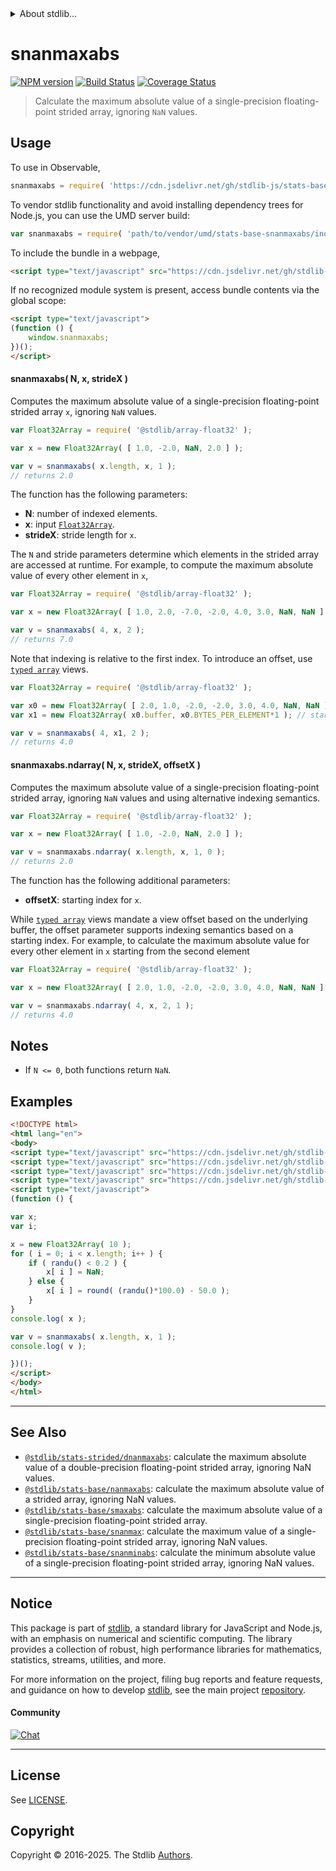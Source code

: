 <!--

@license Apache-2.0

Copyright (c) 2020 The Stdlib Authors.

Licensed under the Apache License, Version 2.0 (the "License");
you may not use this file except in compliance with the License.
You may obtain a copy of the License at

   http://www.apache.org/licenses/LICENSE-2.0

Unless required by applicable law or agreed to in writing, software
distributed under the License is distributed on an "AS IS" BASIS,
WITHOUT WARRANTIES OR CONDITIONS OF ANY KIND, either express or implied.
See the License for the specific language governing permissions and
limitations under the License.

-->


<details>
  <summary>
    About stdlib...
  </summary>
  <p>We believe in a future in which the web is a preferred environment for numerical computation. To help realize this future, we've built stdlib. stdlib is a standard library, with an emphasis on numerical and scientific computation, written in JavaScript (and C) for execution in browsers and in Node.js.</p>
  <p>The library is fully decomposable, being architected in such a way that you can swap out and mix and match APIs and functionality to cater to your exact preferences and use cases.</p>
  <p>When you use stdlib, you can be absolutely certain that you are using the most thorough, rigorous, well-written, studied, documented, tested, measured, and high-quality code out there.</p>
  <p>To join us in bringing numerical computing to the web, get started by checking us out on <a href="https://github.com/stdlib-js/stdlib">GitHub</a>, and please consider <a href="https://opencollective.com/stdlib">financially supporting stdlib</a>. We greatly appreciate your continued support!</p>
</details>

# snanmaxabs

[![NPM version][npm-image]][npm-url] [![Build Status][test-image]][test-url] [![Coverage Status][coverage-image]][coverage-url] <!-- [![dependencies][dependencies-image]][dependencies-url] -->

> Calculate the maximum absolute value of a single-precision floating-point strided array, ignoring `NaN` values.

<section class="intro">

</section>

<!-- /.intro -->



<section class="usage">

## Usage

To use in Observable,

```javascript
snanmaxabs = require( 'https://cdn.jsdelivr.net/gh/stdlib-js/stats-base-snanmaxabs@umd/browser.js' )
```

To vendor stdlib functionality and avoid installing dependency trees for Node.js, you can use the UMD server build:

```javascript
var snanmaxabs = require( 'path/to/vendor/umd/stats-base-snanmaxabs/index.js' )
```

To include the bundle in a webpage,

```html
<script type="text/javascript" src="https://cdn.jsdelivr.net/gh/stdlib-js/stats-base-snanmaxabs@umd/browser.js"></script>
```

If no recognized module system is present, access bundle contents via the global scope:

```html
<script type="text/javascript">
(function () {
    window.snanmaxabs;
})();
</script>
```

#### snanmaxabs( N, x, strideX )

Computes the maximum absolute value of a single-precision floating-point strided array `x`, ignoring `NaN` values.

```javascript
var Float32Array = require( '@stdlib/array-float32' );

var x = new Float32Array( [ 1.0, -2.0, NaN, 2.0 ] );

var v = snanmaxabs( x.length, x, 1 );
// returns 2.0
```

The function has the following parameters:

-   **N**: number of indexed elements.
-   **x**: input [`Float32Array`][@stdlib/array/float32].
-   **strideX**: stride length for `x`.

The `N` and stride parameters determine which elements in the strided array are accessed at runtime. For example, to compute the maximum absolute value of every other element in `x`,

```javascript
var Float32Array = require( '@stdlib/array-float32' );

var x = new Float32Array( [ 1.0, 2.0, -7.0, -2.0, 4.0, 3.0, NaN, NaN ] );

var v = snanmaxabs( 4, x, 2 );
// returns 7.0
```

Note that indexing is relative to the first index. To introduce an offset, use [`typed array`][mdn-typed-array] views.

<!-- eslint-disable stdlib/capitalized-comments -->

```javascript
var Float32Array = require( '@stdlib/array-float32' );

var x0 = new Float32Array( [ 2.0, 1.0, -2.0, -2.0, 3.0, 4.0, NaN, NaN ] );
var x1 = new Float32Array( x0.buffer, x0.BYTES_PER_ELEMENT*1 ); // start at 2nd element

var v = snanmaxabs( 4, x1, 2 );
// returns 4.0
```

#### snanmaxabs.ndarray( N, x, strideX, offsetX )

Computes the maximum absolute value of a single-precision floating-point strided array, ignoring `NaN` values and using alternative indexing semantics.

```javascript
var Float32Array = require( '@stdlib/array-float32' );

var x = new Float32Array( [ 1.0, -2.0, NaN, 2.0 ] );

var v = snanmaxabs.ndarray( x.length, x, 1, 0 );
// returns 2.0
```

The function has the following additional parameters:

-   **offsetX**: starting index for `x`.

While [`typed array`][mdn-typed-array] views mandate a view offset based on the underlying buffer, the offset parameter supports indexing semantics based on a starting index. For example, to calculate the maximum absolute value for every other element in `x` starting from the second element

```javascript
var Float32Array = require( '@stdlib/array-float32' );

var x = new Float32Array( [ 2.0, 1.0, -2.0, -2.0, 3.0, 4.0, NaN, NaN ] );

var v = snanmaxabs.ndarray( 4, x, 2, 1 );
// returns 4.0
```

</section>

<!-- /.usage -->

<section class="notes">

## Notes

-   If `N <= 0`, both functions return `NaN`.

</section>

<!-- /.notes -->

<section class="examples">

## Examples

<!-- eslint no-undef: "error" -->

```html
<!DOCTYPE html>
<html lang="en">
<body>
<script type="text/javascript" src="https://cdn.jsdelivr.net/gh/stdlib-js/random-base-randu@umd/browser.js"></script>
<script type="text/javascript" src="https://cdn.jsdelivr.net/gh/stdlib-js/math-base-special-round@umd/browser.js"></script>
<script type="text/javascript" src="https://cdn.jsdelivr.net/gh/stdlib-js/array-float32@umd/browser.js"></script>
<script type="text/javascript" src="https://cdn.jsdelivr.net/gh/stdlib-js/stats-base-snanmaxabs@umd/browser.js"></script>
<script type="text/javascript">
(function () {

var x;
var i;

x = new Float32Array( 10 );
for ( i = 0; i < x.length; i++ ) {
    if ( randu() < 0.2 ) {
        x[ i ] = NaN;
    } else {
        x[ i ] = round( (randu()*100.0) - 50.0 );
    }
}
console.log( x );

var v = snanmaxabs( x.length, x, 1 );
console.log( v );

})();
</script>
</body>
</html>
```

</section>

<!-- /.examples -->

<!-- C interface documentation. -->



<!-- Section for related `stdlib` packages. Do not manually edit this section, as it is automatically populated. -->

<section class="related">

* * *

## See Also

-   <span class="package-name">[`@stdlib/stats-strided/dnanmaxabs`][@stdlib/stats/strided/dnanmaxabs]</span><span class="delimiter">: </span><span class="description">calculate the maximum absolute value of a double-precision floating-point strided array, ignoring NaN values.</span>
-   <span class="package-name">[`@stdlib/stats-base/nanmaxabs`][@stdlib/stats/base/nanmaxabs]</span><span class="delimiter">: </span><span class="description">calculate the maximum absolute value of a strided array, ignoring NaN values.</span>
-   <span class="package-name">[`@stdlib/stats-base/smaxabs`][@stdlib/stats/base/smaxabs]</span><span class="delimiter">: </span><span class="description">calculate the maximum absolute value of a single-precision floating-point strided array.</span>
-   <span class="package-name">[`@stdlib/stats-base/snanmax`][@stdlib/stats/base/snanmax]</span><span class="delimiter">: </span><span class="description">calculate the maximum value of a single-precision floating-point strided array, ignoring NaN values.</span>
-   <span class="package-name">[`@stdlib/stats-base/snanminabs`][@stdlib/stats/base/snanminabs]</span><span class="delimiter">: </span><span class="description">calculate the minimum absolute value of a single-precision floating-point strided array, ignoring NaN values.</span>

</section>

<!-- /.related -->

<!-- Section for all links. Make sure to keep an empty line after the `section` element and another before the `/section` close. -->


<section class="main-repo" >

* * *

## Notice

This package is part of [stdlib][stdlib], a standard library for JavaScript and Node.js, with an emphasis on numerical and scientific computing. The library provides a collection of robust, high performance libraries for mathematics, statistics, streams, utilities, and more.

For more information on the project, filing bug reports and feature requests, and guidance on how to develop [stdlib][stdlib], see the main project [repository][stdlib].

#### Community

[![Chat][chat-image]][chat-url]

---

## License

See [LICENSE][stdlib-license].


## Copyright

Copyright &copy; 2016-2025. The Stdlib [Authors][stdlib-authors].

</section>

<!-- /.stdlib -->

<!-- Section for all links. Make sure to keep an empty line after the `section` element and another before the `/section` close. -->

<section class="links">

[npm-image]: http://img.shields.io/npm/v/@stdlib/stats-base-snanmaxabs.svg
[npm-url]: https://npmjs.org/package/@stdlib/stats-base-snanmaxabs

[test-image]: https://github.com/stdlib-js/stats-base-snanmaxabs/actions/workflows/test.yml/badge.svg?branch=main
[test-url]: https://github.com/stdlib-js/stats-base-snanmaxabs/actions/workflows/test.yml?query=branch:main

[coverage-image]: https://img.shields.io/codecov/c/github/stdlib-js/stats-base-snanmaxabs/main.svg
[coverage-url]: https://codecov.io/github/stdlib-js/stats-base-snanmaxabs?branch=main

<!--

[dependencies-image]: https://img.shields.io/david/stdlib-js/stats-base-snanmaxabs.svg
[dependencies-url]: https://david-dm.org/stdlib-js/stats-base-snanmaxabs/main

-->

[chat-image]: https://img.shields.io/gitter/room/stdlib-js/stdlib.svg
[chat-url]: https://app.gitter.im/#/room/#stdlib-js_stdlib:gitter.im

[stdlib]: https://github.com/stdlib-js/stdlib

[stdlib-authors]: https://github.com/stdlib-js/stdlib/graphs/contributors

[umd]: https://github.com/umdjs/umd
[es-module]: https://developer.mozilla.org/en-US/docs/Web/JavaScript/Guide/Modules

[deno-url]: https://github.com/stdlib-js/stats-base-snanmaxabs/tree/deno
[deno-readme]: https://github.com/stdlib-js/stats-base-snanmaxabs/blob/deno/README.md
[umd-url]: https://github.com/stdlib-js/stats-base-snanmaxabs/tree/umd
[umd-readme]: https://github.com/stdlib-js/stats-base-snanmaxabs/blob/umd/README.md
[esm-url]: https://github.com/stdlib-js/stats-base-snanmaxabs/tree/esm
[esm-readme]: https://github.com/stdlib-js/stats-base-snanmaxabs/blob/esm/README.md
[branches-url]: https://github.com/stdlib-js/stats-base-snanmaxabs/blob/main/branches.md

[stdlib-license]: https://raw.githubusercontent.com/stdlib-js/stats-base-snanmaxabs/main/LICENSE

[@stdlib/array/float32]: https://github.com/stdlib-js/array-float32/tree/umd

[mdn-typed-array]: https://developer.mozilla.org/en-US/docs/Web/JavaScript/Reference/Global_Objects/TypedArray

<!-- <related-links> -->

[@stdlib/stats/strided/dnanmaxabs]: https://github.com/stdlib-js/stats-strided-dnanmaxabs/tree/umd

[@stdlib/stats/base/nanmaxabs]: https://github.com/stdlib-js/stats-base-nanmaxabs/tree/umd

[@stdlib/stats/base/smaxabs]: https://github.com/stdlib-js/stats-base-smaxabs/tree/umd

[@stdlib/stats/base/snanmax]: https://github.com/stdlib-js/stats-base-snanmax/tree/umd

[@stdlib/stats/base/snanminabs]: https://github.com/stdlib-js/stats-base-snanminabs/tree/umd

<!-- </related-links> -->

</section>

<!-- /.links -->
